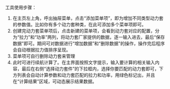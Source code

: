 工具使用步骤：
1. 在主页左上角，呼出抽屉菜单，点击“添加菜单项”，即为增加不同类型动力套的参数值。比如你有多个动力套种类，在此可添加多个菜单项即可。
2. 创建完动力套菜单项后，点击新建的菜单项，会看到动力套对应的配置，分为“拉力”和“功率”两列，将动力套厂家提供的数据，逐一输入进去，最后“保存数据”即可。期间可对数据进行“增加数据”和“删除数据”的操作，操作完后程序会自动根据拉力值排序呈现。
3. 菜单项可自行删除动力套来管理
4. 此时可进行续航计算了。在主界面按照文字提示，输入要计算的相关输入内容，最后在右侧“选择动力套件”的下拉框内，选择你要匹配的动力套即可，下方列表会自动计算参数和动力套匹配的拉力和功率，用绿色标记出，并且在“计算结果”区域，可动态展示结果数据。
